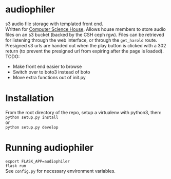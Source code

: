 # audiophiler
s3 audio file storage with templated front end.
<br>
Written for [Computer Science House](https://csh.rit.edu).
Allows house members to store audio files on an s3 bucket (backed by the CSH ceph rgw).
Files can be retrieved for listening through the web interface, or through the <code>get_harold</code> route.
Presigned s3 urls are handed out when the play button is clicked with a 302 return (to prevent the presigned url 
from expiring after the page is loaded).
<br>
TODO:
<br>
* Make front end easier to browse
* Switch over to boto3 instead of boto
* Move extra functions out of init.py

# Installation
From the root directory of the repo, setup a virtualenv with python3, then:
<br>
<code>python setup.py install</code>
<br>
or
<br>
<code>python setup.py develop</code>
# Running audiophiler
<code>export FLASK_APP=audiophiler</code>
<br>
<code>flask run</code>
<br>
See <code>config.py</code> for necessary environment variables.<br>
